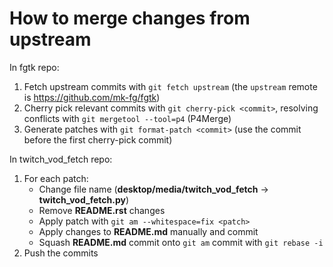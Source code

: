 How to merge changes from upstream
=================================

In fgtk repo:
1. Fetch upstream commits with `git fetch upstream` (the `upstream` remote is https://github.com/mk-fg/fgtk)
2. Cherry pick relevant commits with `git cherry-pick <commit>`, resolving conflicts with `git mergetool --tool=p4` (P4Merge)
3. Generate patches with `git format-patch <commit>` (use the commit before the first cherry-pick commit)

In twitch_vod_fetch repo:
1. For each patch:
	* Change file name (**desktop/media/twitch_vod_fetch** -> **twitch_vod_fetch.py**)
	* Remove **README.rst** changes
	* Apply patch with `git am --whitespace=fix <patch>`
	* Apply changes to **README.md** manually and commit
	* Squash **README.md** commit onto `git am` commit with `git rebase -i`
2. Push the commits
